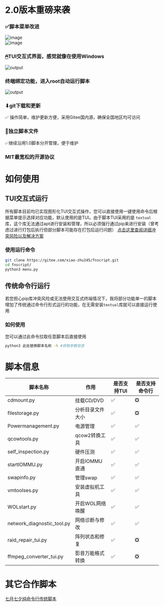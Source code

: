 # 2.0版本重磅来袭
### ✅脚本菜单改进
![image](https://github.com/user-attachments/assets/efed14a9-c2a1-475e-8c67-cdd42dc0c95c) \
![image](https://github.com/user-attachments/assets/66b43e51-0eb5-41b8-8770-6484e953afda)
### 🖱TUI交互式界面，感觉就像在使用Windows
![output](https://github.com/user-attachments/assets/f0a63758-8174-408d-94a0-bbe637bd1bd2)
### 终端绑定功能，进入root自动运行脚本
![output](https://github.com/user-attachments/assets/f330ba45-3a7d-4bbf-bd0a-84530d0e1663)

### ⬇git下载和更新
✅ 操作简单，维护更新方便，采用Gitee国内源，确保全国地区均可访问
### 📄独立脚本文件
✅继续沿用1.0脚本分开管理，便于维护
### MIT最宽松的开源协议


# 如何使用
## TUI交互式运行
所有脚本目前均已实现图形化TUI交互式操作，您可以直接使用一键使用命令后根据菜单提示选择对应功能，默认使用的是TUI。由于脚本TUI采用的是 `textual` 库，这个库无法通过apt进行安装和管理，所以必须强行通过pip来进行安装（曾考虑过进行打包后执行但部分脚本可能存在打包后运行问题）
[点击这里查阅详细冲突风险以及解决方案](https://github.com/yxsj245/fnscript/blob/2.0/pip%E5%BA%93%E5%86%B2%E7%AA%81%E9%A3%8E%E9%99%A9.md)
### 使用运行命令
```bash
git clone https://gitee.com/xiao-zhu245/fnscript.git
cd fnscript/
python3 menu.py
```
## 传统命令行运行
若您担心pip库冲突风险或无法使用交互式终端情况下，我将部分功能单一的脚本增加了传统通过命令行形式运行的功能，在无需安装`textual`库就可以直接运行使用
### 如何使用
您可以通过此命令拉取任意脚本后直接使用
```bash
python3 此处替换脚本名称 -h #获取参数信息
```
# 脚本信息

| 脚本名称 | 作用 | 是否支持TUI | 是否支持命令行 |
| ------- | ------- | ------- | ------- |
|  cdmount.py      |  挂载CD/DVD       |✅|❎|
|  filestorage.py      |  分析目录文件大小       |✅|❎|
|  Powermanagement.py      |  电源管理       |✅|✅|
|  qcowtools.py      |  qcow2转换工具       |✅|✅|
|  self_inspection.py      |  硬件压测       |✅|✅|
|  startIOMMU.py      |  开启IOMMU直通       |✅|✅|
|  swapinfo.py      |  管理swap       |✅|✅|
|  vmtoolses.py      |  安装虚拟机工具       |✅|✅|
|  WOLstart.py      |  开启WOL网络唤醒       |✅|✅|
|  network_diagnostic_tool.py      |  网络诊断与修改       |✅|✅|
|  raid_repair_tui.py      |  阵列状态和修复       |✅|❎|
|  ffmpeg_converter_tui.py      |  影音万能格式转换       |✅|❎|

# 其它合作脚本
[七月七夕纯命令行传统脚本](https://github.com/qiyueqixi/fnos)
